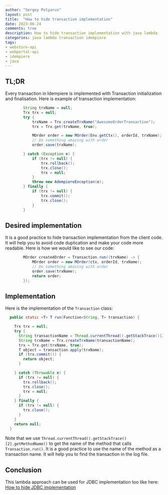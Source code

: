 ```yaml
---
author: "Sergey Polyarus"
layout: post
title:  "How to hide transaction implementation"
date: 2023-06-24
comments: true
description: How to hide transaction implementation with java lambda
categories: java lambda transaction idempiere
tags: 
- webstore-api
- webportal-api
- idempiere
- java
---
```



## TL;DR
Every transaction in Idempiere is implemented with Transaction initialization and finalisation. 
Here is example of transaction implementation:

```java
		String trxName = null;
		Trx trx = null;
		try {
			trxName = Trx.createTrxName("AwesomeOrderTransaction");
			trx = Trx.get(trxName, true);

            MOrder order = new MOrder(Env.getCtx(), orderId, trxName);
            // Do something amazing with order
            order.save(trxName);

		} catch (Exception e) {
			if (trx != null) {
				trx.rollback();
				trx.close();
				trx = null;
			}
			throw new AdempiereException(e);
		} finally {
			if (trx != null) {
				trx.commit();
				trx.close();
			}
		}
```

## Desired implementation
It is a good practice to hide transaction implementation from the client code. It will help you to avoid code duplication and make your code more readable.
Here is how we would like to see our code:

```java
        MOrder createdOrder = Transaction.run((trxName) -> {
            MOrder order = new MOrder(ctx, orderId, trxName);
            // Do something amazing with order
            order.save(trxName);
            return order;
        });
```

## Implementation
Here is the implementation of the `Transaction` class:

```java
  public static <T> T run(Function<String, T> transaction) {

    Trx trx = null;
    try {
      String transactionName = Thread.currentThread().getStackTrace()[2].getMethodName();
      String trxName = Trx.createTrxName(transactionName);
      trx = Trx.get(trxName, true);
      T object = transaction.apply(trxName);
      if (trx.commit()) {
        return object;
      }

    } catch (Throwable e) {
      if (trx != null) {
        trx.rollback();
        trx.close();
        trx = null;
      }
    } finally {
      if (trx != null) {
        trx.close();
      }
    }
    return null;
  }
```

Note that we use `Thread.currentThread().getStackTrace()[2].getMethodName()` to get the name of the method that calls `Transaction.run()`. It is a good practice to use the name of the method as a transaction name. It will help you to find the transaction in the log file.

## Conclusion
This lambda approach can be used for JDBC implementation too like here: [How to hide JDBC implementation](java/lambda/jdbc/idempiere/2023/06/24/how-to-hide-jdbc-impl.html)